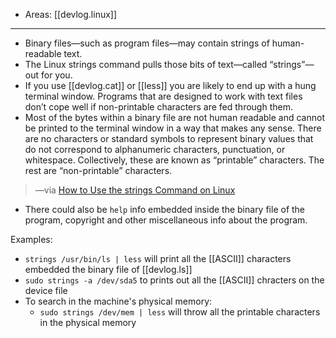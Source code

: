 
- Areas: [[devlog.linux]]

---

- Binary files—such as program files—may contain strings of human-readable text.
- The Linux strings command pulls those bits of text—called “strings”—out for you.
- If you use [[devlog.cat]] or [[less]] you are likely to end up with a hung terminal window. Programs that are designed to work with text files don’t cope well if non-printable characters are fed through them.
- Most of the bytes within a binary file are not human readable and cannot be printed to the terminal window in a way that makes any sense. There are no characters or standard symbols to represent binary values that do not correspond to alphanumeric characters, punctuation, or whitespace. Collectively, these are known as “printable” characters. The rest are “non-printable” characters.

> —via [How to Use the strings Command on Linux](https://www.howtogeek.com/427805/how-to-use-the-strings-command-on-linux/)

- There could also be `help` info embedded inside the binary file of the program, copyright and other miscellaneous info about the program.

Examples:

- `strings /usr/bin/ls | less` will print all the [[ASCII]] characters embedded the binary file of [[devlog.ls]]
- `sudo strings -a /dev/sda5` to prints out all the [[ASCII]] chracters on the device file
- To search in the machine's physical memory:
  - `sudo strings /dev/mem | less` will throw all the printable characters in the physical memory
